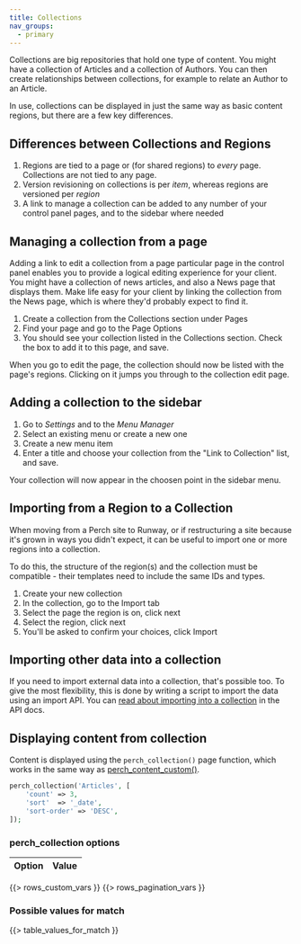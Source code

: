 ```yaml
---
title: Collections
nav_groups:
  - primary
---
```


Collections are big repositories that hold one type of content. You might have a collection of Articles and a collection of Authors. You can then create relationships between collections, for example to relate an Author to an Article.

In use, collections can be displayed in just the same way as basic content regions, but there are a few key differences.

## Differences between Collections and Regions

1. Regions are tied to a page or (for shared regions) to *every* page. Collections are not tied to any page.
2. Version revisioning on collections is per *item*, whereas regions are versioned per *region*
3. A link to manage a collection can be added to any number of your control panel pages, and to the sidebar where needed

## Managing a collection from a page

Adding a link to edit a collection from a page particular page in the control panel enables you to provide a logical editing experience for your client. You might have a collection of news articles, and also a News page that displays them. Make life easy for your client by linking the collection from the News page, which is where they'd probably expect to find it.

1. Create a collection from the Collections section under Pages
2. Find your page and go to the Page Options
3. You should see your collection listed in the Collections section. Check the box to add it to this page, and save.

When you go to edit the page, the collection should now be listed with the page's regions. Clicking on it jumps you through to the collection edit page.

## Adding a collection to the sidebar

1. Go to *Settings* and to the *Menu Manager*
2. Select an existing menu or create a new one
3. Create a new menu item
4. Enter a title and choose your collection from the "Link to Collection" list, and save.

Your collection will now appear in the choosen point in the sidebar menu.

## Importing from a Region to a Collection

When moving from a Perch site to Runway, or if restructuring a site because it's grown in ways you didn't expect, it can be useful to import one or more regions into a collection.

To do this, the structure of the region(s) and the collection must be compatible - their templates need to include the same IDs and types.

1. Create your new collection
2. In the collection, go to the Import tab
3. Select the page the region is on, click next
4. Select the region, click next
5. You'll be asked to confirm your choices, click Import

## Importing other data into a collection

If you need to import external data into a collection, that's possible too. To give the most flexibility, this is done by writing a script to import the data using an import API. You can [read about importing into a collection](/api/import/) in the API docs.

## Displaying content from collection

Content is displayed using the `perch_collection()` page function, which works in the same way as [perch_content_custom()](/functions/content/perch-content-custom/).

```php
perch_collection('Articles', [
    'count' => 3,
    'sort'  => '_date', 
    'sort-order' => 'DESC',
]);
```

### perch_collection options

|Option|Value|
|-|-|
{{> rows_custom_vars }}
{{> rows_pagination_vars }}

### Possible values for match

{{> table_values_for_match }}
